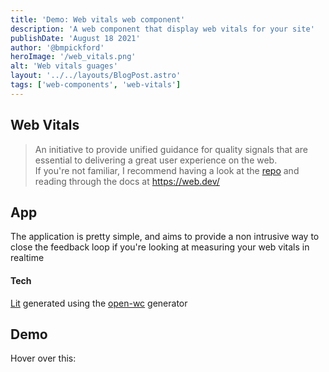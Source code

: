 ```yaml
---
title: 'Demo: Web vitals web component'
description: 'A web component that display web vitals for your site'
publishDate: 'August 18 2021'
author: '@bmpickford'
heroImage: '/web_vitals.png'
alt: 'Web vitals guages'
layout: '../../layouts/BlogPost.astro'
tags: ['web-components', 'web-vitals']
---
```

<script type="module" src="https://unpkg.com/web-vitals-wc@0.0.9/index.js"></script>
<style>
    svg {
        margin-top: 12px;
    }
    web-vitals-wc {
        --bg-color: black;
        margin-left: 24px;
    }
</style>

## Web Vitals
> An initiative to provide unified guidance for quality signals that are essential to delivering a great user experience on the web.
<br />If you're not familiar, I recommend having a look at the [repo](https://github.com/GoogleChrome/web-vitals) and reading through the docs at https://web.dev/


## App
The application is pretty simple, and aims to provide a non intrusive way to close the feedback loop if you're looking at measuring your web vitals in realtime

#### Tech
[Lit](https://lit.dev/) generated using the [open-wc](https://open-wc.org/docs/development/generator/) generator


## Demo
<div style="display: flex"><span>Hover over this:</span><web-vitals-wc />
